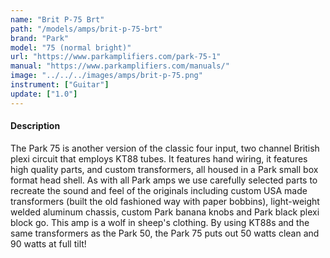 ```yaml
---
name: "Brit P-75 Brt"
path: "/models/amps/brit-p-75-brt"
brand: "Park"
model: "75 (normal bright)"
url: "https://www.parkamplifiers.com/park-75-1"
manual: "https://www.parkamplifiers.com/manuals/"
image: "../../../images/amps/brit-p-75.png"
instrument: ["Guitar"]
update: ["1.0"]
---
```

#### Description
The Park 75 is another version of the classic four input, two channel British plexi circuit that employs KT88 tubes. It features hand wiring, it features high quality parts, and custom transformers, all housed in a Park small box format head shell. As with all Park amps we use carefully selected parts to recreate the sound and feel of the originals including custom USA made transformers (built the old fashioned way with paper bobbins), light-weight welded aluminum chassis, custom Park banana knobs and Park black plexi block go. This amp is a wolf in sheep's clothing. By using KT88s and the same transformers as the Park 50, the Park 75 puts out 50 watts clean and 90 watts at full tilt!